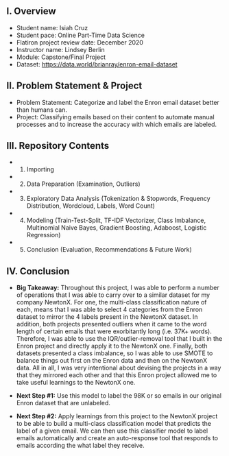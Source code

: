 ## I. Overview

- Student name: Isiah Cruz
- Student pace: Online Part-Time Data Science
- Flatiron project review date: December 2020
- Instructor name: Lindsey Berlin
- Module: Capstone/Final Project
- Dataset: https://data.world/brianray/enron-email-dataset

## II. Problem Statement & Project

- Problem Statement: Categorize and label the Enron email dataset better than humans can.
- Project: Classifying emails based on their content to automate manual processes and to increase the accuracy with which emails are labeled.

## III. Repository Contents
- 1) Importing
- 2) Data Preparation (Examination, Outliers)
- 3) Exploratory Data Analysis (Tokenization & Stopwords, Frequency Distribution, Wordcloud, Labels, Word Count)
- 4) Modeling (Train-Test-Split, TF-IDF Vectorizer, Class Imbalance, Multinomial Naive Bayes, Gradient Boosting, Adaboost, Logistic Regression)
- 5) Conclusion (Evaluation, Recommendations & Future Work)

## IV. Conclusion
- **Big Takeaway:**
Throughout this project, I was able to perform a number of operations that I was able to carry over to a similar dataset for my company NewtonX. For one, the multi-class classification nature of each, means that I was able to select 4 categories from the Enron dataset to mirror the 4 labels present in the NewtonX dataset. In addition, both projects presented outliers when it came to the word length of certain emails that were exorbitantly long (i.e. 37K+ words). Therefore, I was able to use the IQR/outlier-removal tool that I built in the Enron project and directly apply it to the NewtonX one. Finally, both datasets presented a class imbalance, so I was able to use SMOTE to balance things out first on the Enron data and then on the NewtonX data. All in all, I was very intentional about devising the projects in a way that they mirrored each other and that this Enron project allowed me to take useful learnings to the NewtonX one.

- **Next Step #1:**
Use this model to label the 98K or so emails in our original Enron dataset that are unlabeled.

- **Next Step #2:**
Apply learnings from this project to the NewtonX project to be able to build a multi-class classification model that predicts the label of a given email. We can then use this classifier model to label emails automatically and create an auto-response tool that responds to emails according the what label they receive.
